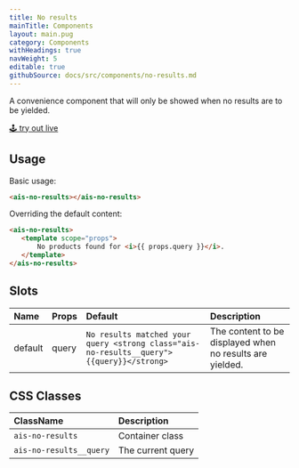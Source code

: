 ```yaml
---
title: No results
mainTitle: Components
layout: main.pug
category: Components
withHeadings: true
navWeight: 5
editable: true
githubSource: docs/src/components/no-results.md
---
```


A convenience component that will only be showed when no results are to be yielded.

<a class="btn btn-static-theme" href="stories/?selectedKind=NoResults">🕹 try out live</a>

## Usage

Basic usage:

```html
<ais-no-results></ais-no-results>
```

Overriding the default content:

 ```html
<ais-no-results>
	<template scope="props">
		No products found for <i>{{ props.query }}</i>.
	</template>
</ais-no-results>
 ```

## Slots

| Name    | Props | Default                                                                                  | Description                                              |
|:--------|:------|:-----------------------------------------------------------------------------------------|:---------------------------------------------------------|
| default | query | `No results matched your query <strong class="ais-no-results__query">{{query}}</strong>` | The content to be displayed when no results are yielded. |

## CSS Classes

| ClassName               | Description       |
|:------------------------|:------------------|
| `ais-no-results`        | Container class   |
| `ais-no-results__query` | The current query |
